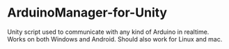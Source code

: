 # ArduinoManager-for-Unity
Unity script used to communicate with any kind of Arduino in realtime. Works on both Windows and Android. Should also work for Linux and mac.
